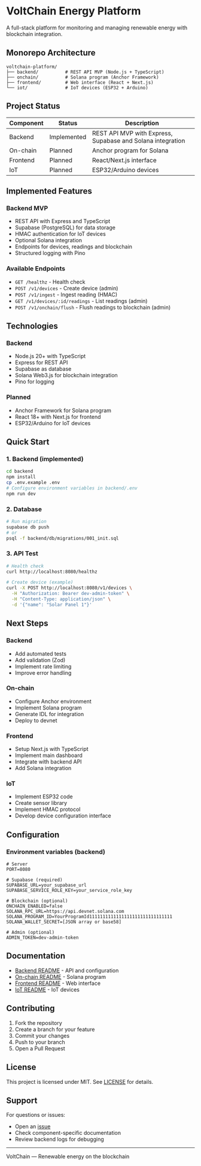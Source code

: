 # VoltChain Energy Platform

A full-stack platform for monitoring and managing renewable energy with blockchain integration.

## Monorepo Architecture

```
voltchain-platform/
├── backend/          # REST API MVP (Node.js + TypeScript)
├── onchain/          # Solana program (Anchor Framework)
├── frontend/         # Web interface (React + Next.js)
└── iot/              # IoT devices (ESP32 + Arduino)
```

## Project Status

| Component  | Status      | Description |
|------------|-------------|-------------|
| Backend    | Implemented | REST API MVP with Express, Supabase and Solana integration |
| On-chain   | Planned     | Anchor program for Solana |
| Frontend   | Planned     | React/Next.js interface |
| IoT        | Planned     | ESP32/Arduino devices |

## Implemented Features

### Backend MVP
- REST API with Express and TypeScript
- Supabase (PostgreSQL) for data storage
- HMAC authentication for IoT devices
- Optional Solana integration
- Endpoints for devices, readings and blockchain
- Structured logging with Pino

### Available Endpoints
- `GET /healthz` - Health check
- `POST /v1/devices` - Create device (admin)
- `POST /v1/ingest` - Ingest reading (HMAC)
- `GET /v1/devices/:id/readings` - List readings (admin)
- `POST /v1/onchain/flush` - Flush readings to blockchain (admin)

## Technologies

### Backend
- Node.js 20+ with TypeScript
- Express for REST API
- Supabase as database
- Solana Web3.js for blockchain integration
- Pino for logging

### Planned
- Anchor Framework for Solana program
- React 18+ with Next.js for frontend
- ESP32/Arduino for IoT devices

## Quick Start

### 1. Backend (implemented)

```bash
cd backend
npm install
cp .env.example .env
# Configure environment variables in backend/.env
npm run dev
```

### 2. Database

```bash
# Run migration
supabase db push
# or
psql -f backend/db/migrations/001_init.sql
```

### 3. API Test

```bash
# Health check
curl http://localhost:8080/healthz

# Create device (example)
curl -X POST http://localhost:8080/v1/devices \
  -H "Authorization: Bearer dev-admin-token" \
  -H "Content-Type: application/json" \
  -d '{"name": "Solar Panel 1"}'
```

## Next Steps

### Backend
- Add automated tests
- Add validation (Zod)
- Implement rate limiting
- Improve error handling

### On-chain
- Configure Anchor environment
- Implement Solana program
- Generate IDL for integration
- Deploy to devnet

### Frontend
- Setup Next.js with TypeScript
- Implement main dashboard
- Integrate with backend API
- Add Solana integration

### IoT
- Implement ESP32 code
- Create sensor library
- Implement HMAC protocol
- Develop device configuration interface

## Configuration

### Environment variables (backend)

```env
# Server
PORT=8080

# Supabase (required)
SUPABASE_URL=your_supabase_url
SUPABASE_SERVICE_ROLE_KEY=your_service_role_key

# Blockchain (optional)
ONCHAIN_ENABLED=false
SOLANA_RPC_URL=https://api.devnet.solana.com
SOLANA_PROGRAM_ID=YourProgramId1111111111111111111111111111111
SOLANA_WALLET_SECRET=[JSON array or base58]

# Admin (optional)
ADMIN_TOKEN=dev-admin-token
```

## Documentation

- [Backend README](backend/README.md) - API and configuration
- [On-chain README](onchain/README.md) - Solana program
- [Frontend README](frontend/README.md) - Web interface
- [IoT README](iot/README.md) - IoT devices

## Contributing

1. Fork the repository
2. Create a branch for your feature
3. Commit your changes
4. Push to your branch
5. Open a Pull Request

## License

This project is licensed under MIT. See [LICENSE](LICENSE) for details.

## Support

For questions or issues:
- Open an [issue](https://github.com/voltage/energy-platform/issues)
- Check component-specific documentation
- Review backend logs for debugging

---

VoltChain — Renewable energy on the blockchain